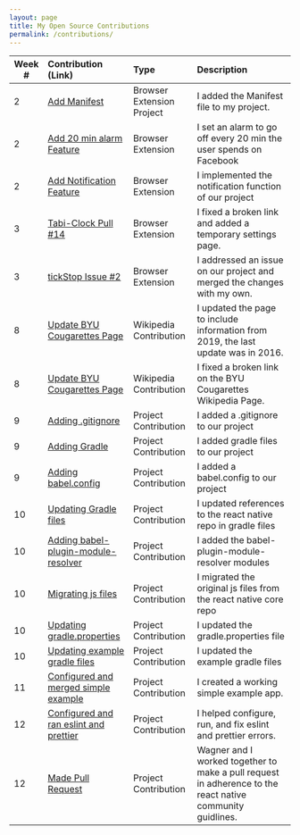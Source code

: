 ```yaml
---
layout: page
title: My Open Source Contributions
permalink: /contributions/
---
```


<!-- 
Type of the contribution should be "Wikipedia edit", "OpenStreet Map feature", "Documentation", "Course website", "Blog", 
"Browse Add-on", etc. 

The descriptioin should include a brief summary of what you did. 

Replace the first row with your contribution. 

--> 





| Week #       | Contribution (Link)  | Type  | Description | 
|---|:---|:---|:---| 
|  2   | [Add Manifest](https://github.com/nyu-ossd-s19/tickStop/commit/720d16902c379c7133641555e7a50fbd436b09ee)    | Browser Extension Project    |   I added the Manifest file to my project.    |
|  2   | [Add 20 min alarm Feature](https://github.com/nyu-ossd-s19/tickStop/commit/ffd546eb068f679e8730df9a0eb66a95c44cdcef)    | Browser Extension    |   I set an alarm to go off every 20 min the user spends on Facebook    |
|  2   | [Add Notification Feature](https://github.com/nyu-ossd-s19/tickStop/commit/f746690ea7d78a26b7f3691566caa9bff9f0cb1c)    | Browser Extension   |   I implemented the notification function of our project    |
|  3   | [Tabi-Clock Pull #14](https://github.com/nyu-ossd-s19/tabi-clock/pull/14)    | Browser Extension    |   I fixed a broken link and added a temporary settings page.    |
|  3   | [tickStop Issue #2](https://github.com/nyu-ossd-s19/tickStop/issues/2)    | Browser Extension    |   I addressed an issue on our project and merged the changes with my own.    |
|  8  | [Update BYU Cougarettes Page](https://en.wikipedia.org/w/index.php?title=BYU_Cougarettes&oldid=892611579)    |  Wikipedia Contribution   |   I updated the page to include information from 2019, the last update was in 2016.    |
|  8  | [Update BYU Cougarettes Page](https://en.wikipedia.org/w/index.php?title=BYU_Cougarettes&oldid=892919978)    |  Wikipedia Contribution   |   I fixed a broken link on the BYU Cougarettes Wikipedia Page.    |
|  9  | [Adding .gitignore](https://github.com/nyu-ossd-s19/react-native-progress-bar-android/commit/00ebb84d648840dd6952a4e53f0fb02f2440c118)    |  Project Contribution   |   I added a .gitignore to our project    |
|  9  | [Adding Gradle](https://github.com/nyu-ossd-s19/react-native-progress-bar-android/commit/ffa7eb8965456932e140ca7df82eb5cda6d741eb)    |  Project Contribution   |   I added gradle files to our project    |
|  9  | [Adding babel.config](https://github.com/nyu-ossd-s19/react-native-progress-bar-android/commit/c272b5103dec643fb85ecf54c707c22de50ccc3a)    |  Project Contribution   |   I added a babel.config to our project    |
|  10  | [Updating Gradle files](https://github.com/nyu-ossd-s19/react-native-progress-bar-android/commit/952318218e2c216db7b5329694edadb353841d57)    |  Project Contribution   |   I updated references to the react native repo in gradle files    |
|  10  | [Adding babel-plugin-module-resolver](https://github.com/nyu-ossd-s19/react-native-progress-bar-android/commit/034ee20cc94f4ffd4705da9e387f795b894e96cc)    |  Project Contribution   |   I added the babel-plugin-module-resolver modules    |
|  10  | [Migrating js files](https://github.com/nyu-ossd-s19/react-native-progress-bar-android/commit/1e507775c30f5fdef1a0a433311c818d98ddfd2c)    |  Project Contribution   |   I migrated the original js files from the react native core repo    |
|  10  | [Updating gradle.properties](https://github.com/nyu-ossd-s19/react-native-progress-bar-android/commit/4b8b66b9ee107894fe9fd686f594a13e267a40f0)    |  Project Contribution   |   I updated the gradle.properties file    |
|  10  | [Updating example gradle files](https://github.com/nyu-ossd-s19/react-native-progress-bar-android/commit/6401c5953abb02dd8bfdc327d5659ed7ef10496e)    |  Project Contribution   |   I updated the example gradle files    |
|  11  | [Configured and merged simple example](https://github.com/nyu-ossd-s19/react-native-progress-bar-android/pull/1)    |  Project Contribution   |   I created a working simple example app.    |
|  12  | [Configured and ran eslint and prettier](https://github.com/nyu-ossd-s19/react-native-progress-bar-android/commit/6b9e38671c034dcdd4736035957974387741cb0b)    |  Project Contribution   |   I helped configure, run, and fix eslint and prettier errors.    |
|  12  | [Made Pull Request](https://github.com/react-native-community/react-native-progress-bar-android/pull/1)    |  Project Contribution   |   Wagner and I worked together to make a pull request in adherence to the react native community guidlines.    |
